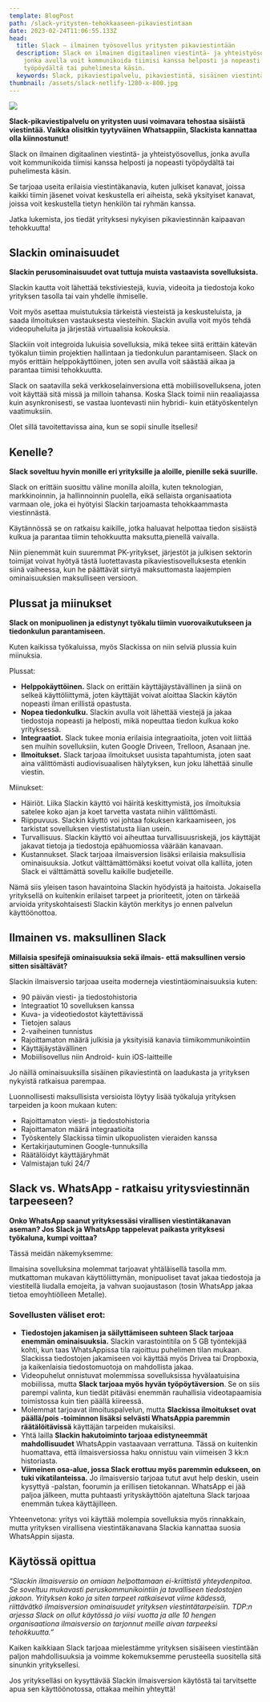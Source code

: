 ```yaml
---
template: BlogPost
path: /slack-yritysten-tehokkaaseen-pikaviestintaan
date: 2023-02-24T11:06:55.133Z
head:
  title: Slack – ilmainen työsovellus yritysten pikaviestintään
  description: Slack on ilmainen digitaalinen viestintä- ja yhteistyösovellus,
    jonka avulla voit kommunikoida tiimisi kanssa helposti ja nopeasti
    työpöydältä tai puhelimesta käsin.
  keywords: Slack, pikaviestipalvelu, pikaviestintä, sisäinen viestintä
thumbnail: /assets/slack-netlify-1280-x-800.jpg
---
```

![](/assets/slack-netlify-1280-x-800.jpg)

**Slack-pikaviestipalvelu on yritysten uusi voimavara tehostaa sisäistä viestintää. Vaikka olisitkin tyytyväinen Whatsappiin, Slackista kannattaa olla kiinnostunut!** 

Slack on ilmainen digitaalinen viestintä- ja yhteistyösovellus, jonka avulla voit kommunikoida tiimisi kanssa helposti ja nopeasti työpöydältä tai puhelimesta käsin. 

Se tarjoaa useita erilaisia viestintäkanavia, kuten julkiset kanavat, joissa kaikki tiimin jäsenet voivat keskustella eri aiheista, sekä yksityiset kanavat, joissa voit keskustella tietyn henkilön tai ryhmän kanssa. 

J﻿atka lukemista, jos tiedät yrityksesi nykyisen pikaviestinnän kaipaavan tehokkuutta!

## Slackin ominaisuudet

**Slackin perusominaisuudet ovat tuttuja muista vastaavista sovelluksista.** 

Slackin kautta voit lähettää tekstiviestejä, kuvia, videoita ja tiedostoja koko yrityksen tasolla tai vain yhdelle ihmiselle. 

Voit myös asettaa muistutuksia tärkeistä viesteistä ja keskusteluista, ja saada ilmoituksen vastauksesta viesteihin. Slackin avulla voit myös tehdä videopuheluita ja järjestää virtuaalisia kokouksia. 

Slackiin voit integroida lukuisia sovelluksia, mikä tekee siitä erittäin kätevän työkalun tiimin projektien hallintaan ja tiedonkulun parantamiseen. Slack on myös erittäin helppokäyttöinen, joten sen avulla voit säästää aikaa ja parantaa tiimisi tehokkuutta. 

Slack on saatavilla sekä verkkoselainversiona että mobiilisovelluksena, joten voit käyttää sitä missä ja milloin tahansa. Koska Slack toimii niin reaaliajassa kuin asynkronisesti, se vastaa luontevasti niin hybridi- kuin etätyöskentelyn vaatimuksiin. 

Olet sillä tavoitettavissa aina, kun se sopii sinulle itsellesi!

## Kenelle?

**Slack soveltuu hyvin monille eri yrityksille ja aloille, pienille sekä suurille.**

Slack on erittäin suosittu väline monilla aloilla, kuten teknologian, markkinoinnin, ja hallinnoinnin puolella, eikä sellaista organisaatiota varmaan ole, joka ei hyötyisi Slackin tarjoamasta tehokkaammasta viestinnästä. 

Käytännössä se on ratkaisu kaikille, jotka haluavat helpottaa tiedon sisäistä kulkua ja parantaa tiimin tehokkuutta maksutta,pienellä vaivalla.  

Niin pienemmät kuin suuremmat PK-yritykset, järjestöt ja julkisen sektorin toimijat voivat hyötyä tästä luotettavasta pikaviestisovelluksesta etenkin siinä vaiheessa, kun he päättävät siirtyä maksuttomasta laajempien ominaisuuksien maksulliseen versioon.

## Plussat ja miinukset

**Slack on monipuolinen ja edistynyt työkalu tiimin vuorovaikutukseen ja tiedonkulun parantamiseen.** 

Kuten kaikissa työkaluissa, myös Slackissa on niin selviä plussia kuin miinuksia.

P﻿lussat:

* **Helppokäyttöinen.** Slack on erittäin käyttäjäystävällinen ja siinä on selkeä käyttöliittymä, joten käyttäjät voivat aloittaa Slackin käytön nopeasti ilman erillistä opastusta.
* **Nopea tiedonkulku.** Slackin avulla voit lähettää viestejä ja jakaa tiedostoja nopeasti ja helposti, mikä nopeuttaa tiedon kulkua koko yrityksessä.
* **Integraatiot.** Slack tukee monia erilaisia integraatioita, joten voit liittää sen muihin sovelluksiin, kuten Google Driveen, Trelloon, Asanaan jne.
* **Ilmoitukset.** Slack tarjoaa ilmoitukset uusista tapahtumista, joten saat aina välittömästi audiovisuaalisen hälytyksen, kun joku lähettää sinulle viestin.  

Miinukset:

* Häiriöt. Liika Slackin käyttö voi häiritä keskittymistä, jos ilmoituksia satelee koko ajan ja koet tarvetta vastata niihin välittömästi.
* Riippuvuus. Slackin käyttö voi johtaa fokuksen karkaamiseen, jos tarkistat sovelluksen viestistatusta liian usein.
* Turvallisuus. Slackin käyttö voi aiheuttaa turvallisuusriskejä, jos käyttäjät jakavat tietoja ja tiedostoja epähuomiossa väärään kanavaan.
* Kustannukset. Slack tarjoaa ilmaisversion lisäksi erilaisia maksullisia ominaisuuksia. Jotkut välttämättömäksi koetut voivat olla kalliita, joten Slack ei välttämättä sovellu kaikille budjeteille.

Nämä siis yleisen tason havaintoina Slackin hyödyistä ja haitoista. Jokaisella yrityksellä on kuitenkin erilaiset tarpeet ja prioriteetit, joten on tärkeää arvioida yrityskohtaisesti Slackin käytön merkitys jo ennen palvelun käyttöönottoa. 

## Ilmainen vs. maksullinen Slack

**Millaisia spesifejä ominaisuuksia sekä ilmais- että maksullinen versio sitten sisältävät?** 

Slackin ilmaisversio tarjoaa useita moderneja viestintäominaisuuksia kuten:

* 90 päivän viesti- ja tiedostohistoria
* Integraatiot 10 sovelluksen kanssa
* Kuva- ja videotiedostot käytettävissä
* Tietojen salaus
* 2-vaiheinen tunnistus
* Rajoittamaton määrä julkisia ja yksityisiä kanavia tiimikommunikointiin
* Käyttäjäystävällinen 
* Mobiilisovellus niin Android- kuin iOS-laitteille

Jo näillä ominaisuuksilla sisäinen pikaviestintä on laadukasta  ja yrityksen nykyistä ratkaisua parempaa.

Luonnollisesti maksullisista versioista löytyy lisää työkaluja yrityksen tarpeiden ja koon mukaan kuten:

* Rajoittamaton viesti- ja tiedostohistoria
* Rajoittamaton määrä integraatioita
* Työskentely Slackissa tiimin ulkopuolisten vieraiden kanssa
* Kertakirjautuminen Google-tunnuksilla
* Räätälöidyt käyttäjäryhmät
* Valmistajan tuki 24/7

## Slack vs. WhatsApp - ratkaisu yritysviestinnän tarpeeseen?

**Onko WhatsApp saanut yrityksessäsi virallisen viestintäkanavan aseman? Jos Slack ja WhatsApp tappelevat paikasta yrityksesi työkaluna, kumpi voittaa?** 

Tässä meidän näkemyksemme:

Ilmaisina sovelluksina molemmat tarjoavat yhtäläisellä tasolla mm. mutkattoman mukavan käyttöliittymän, monipuoliset tavat jakaa tiedostoja ja viestitellä liudalla emojeita, ja vahvan suojaustason (tosin WhatsApp jakaa tietoa emoyhtiölleen Metalle).

### S﻿ovellusten väliset erot:

* **Tiedostojen jakamisen ja säilyttämiseen suhteen Slack tarjoaa enemmän ominaisuuksia.** Slackin varastointitila on 5 GB työntekijää kohti, kun taas WhatsAppissa tila rajoittuu puhelimen tilan mukaan. Slackissa tiedostojen jakamiseen voi käyttää myös Drivea tai Dropboxia, ja kaikenlaisia tiedostomuotoja on mahdollista jakaa.
* Videopuhelut onnistuvat molemmissa sovelluksissa hyvälaatuisina mobiilissa, mutta **Slack tarjoaa myös hyvän työpöytäversion**. Se on siis parempi valinta, kun tiedät pitäväsi enemmän rauhallisia videotapaamisia toimistossa kuin tien päällä kiireessä.
* Molemmat tarjoavat ilmoituspalvelun, mutta **Slackissa ilmoitukset ovat päällä/pois -toiminnon lisäksi selvästi WhatsAppia paremmin räätälöitävissä** käyttäjän tarpeiden mukaisiksi.
* Yhtä lailla **Slackin hakutoiminto tarjoaa edistyneemmät mahdollisuudet** WhatsAppin vastaavaan verrattuna. Tässä on kuitenkin huomattava, että ilmaisversiossa haku onnistuu vain viimeisen 3 kk:n historiasta. 
* **Viimeinen osa-alue, jossa Slack erottuu myös paremmin edukseen, on tuki vikatilanteissa.** Jo ilmaisversio tarjoaa tutut avut help deskin, usein kysyttyä -palstan, foorumin ja erillisen tietokannan. WhatsApp ei jää paljoa jälkeen, mutta puhtaasti yrityskäyttöön ajateltuna Slack tarjoaa enemmän tukea käyttäjilleen.

Yhteenvetona: yritys voi käyttää molempia sovelluksia myös rinnakkain, mutta yrityksen virallisena viestintäkanavana Slackia kannattaa suosia WhatsAppin sijasta. 

## Käytössä opittua

*“Slackin ilmaisversio on omiaan helpottamaan ei-kriittistä yhteydenpitoa. Se soveltuu mukavasti peruskommunikointiin ja tavalliseen tiedostojen jakoon. Yrityksen koko ja siten tarpeet ratkaisevat viime kädessä, riittävätkö ilmaisversion ominaisuudet yrityksen viestintätarpeisiin. TDP:n arjessa Slack on ollut käytössä jo viisi vuotta ja alle 10 hengen organisaationa ilmaisversio on tarjonnut meille aivan tarpeeksi tehokkuutta.”*

Kaiken kaikkiaan Slack tarjoaa mielestämme yrityksen sisäiseen viestintään paljon mahdollisuuksia ja voimme kokemuksemme perusteella suositella sitä sinunkin yrityksellesi. 

Jos yritykselläsi on kysyttävää Slackin ilmaisversion käytöstä tai tarvitsette apua sen käyttöönotossa, ottakaa meihin yhteyttä!